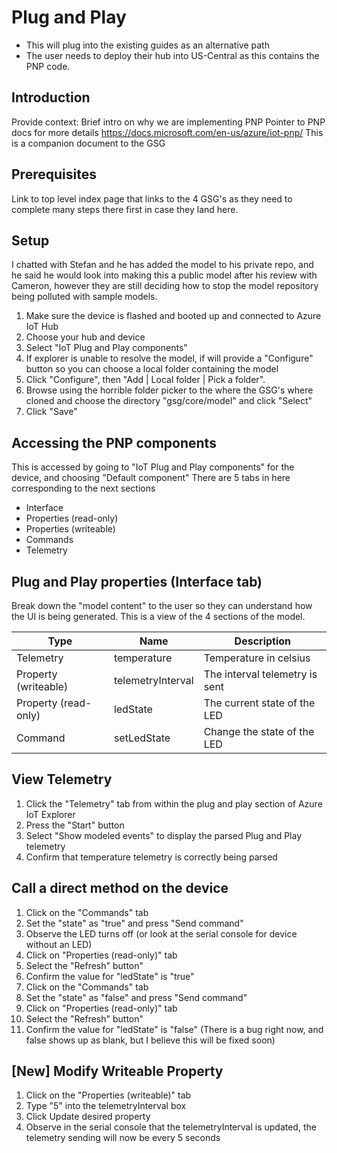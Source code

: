 # Plug and Play
* This will plug into the existing guides as an alternative path
* The user needs to deploy their hub into US-Central as this contains the PNP code.

## Introduction
Provide context: Brief intro on why we are implementing PNP
Pointer to PNP docs for more details
    https://docs.microsoft.com/en-us/azure/iot-pnp/
This is a companion document to the GSG

## Prerequisites
Link to top level index page that links to the 4 GSG's as they need to complete many steps there first in case they land here.

## Setup
I chatted with Stefan and he has added the model to his private repo, and he said he would look into making this a public model after his review with Cameron, however they are still deciding how to stop the model repository being polluted with sample models.

1. Make sure the device is flashed and booted up and connected to Azure IoT Hub
1. Choose your hub and device
1. Select "IoT Plug and Play components"
1. If explorer is unable to resolve the model, if will provide a "Configure" button so you can choose a local folder containing the model
1. Click "Configure", then "Add | Local folder | Pick a folder".
1. Browse using the horrible folder picker to the where the GSG's where cloned and choose the directory "gsg/core/model" and click "Select"
1. Click "Save"

## Accessing the PNP components
This is accessed by going to "IoT Plug and Play components" for the device, and choosing "Default component"
There are 5 tabs in here corresponding to the next sections
* Interface
* Properties (read-only)
* Properties (writeable)
* Commands
* Telemetry

## Plug and Play properties (Interface tab)
Break down the "model content" to the user so they can understand how the UI is being generated.
This is a view of the 4 sections of the model.

| Type | Name | Description |
|---|---|---|
| Telemetry | temperature | Temperature in celsius |
| Property (writeable) | telemetryInterval | The interval telemetry is sent |
| Property (read-only) | ledState | The current state of the LED |
| Command | setLedState | Change the state of the LED |

## View Telemetry
1. Click the "Telemetry" tab from within the plug and play section of Azure IoT Explorer
1. Press the "Start" button
1. Select "Show modeled events" to display the parsed Plug and Play telemetry
1. Confirm that temperature telemetry is correctly being parsed

## Call a direct method on the device
1. Click on the "Commands" tab
1. Set the "state" as "true" and press "Send command"
1. Observe the LED turns off (or look at the serial console for device without an LED)
1. Click on "Properties (read-only)" tab
1. Select the "Refresh" button"
1. Confirm the value for "ledState" is "true"
1. Click on the "Commands" tab
1. Set the "state" as "false" and press "Send command"
1. Click on "Properties (read-only)" tab
1. Select the "Refresh" button"
1. Confirm the value for "ledState" is "false" (There is a bug right now, and false shows up as blank, but I believe this will be fixed soon)

## [New] Modify Writeable Property
1. Click on the "Properties (writeable)" tab
1. Type "5" into the telemetryInterval box
1. Click Update desired property
1. Observe in the serial console that the telemetryInterval is updated, the telemetry sending will now be every 5 seconds
